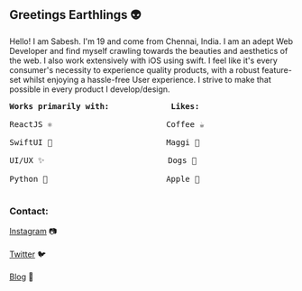 ## Greetings Earthlings 👽

Hello! I am Sabesh. I'm 19 and come from Chennai, India. I am an adept Web Developer and find myself crawling towards the beauties and aesthetics of the web. I also work extensively with iOS using swift. I feel like it's every consumer's necessity to experience quality products, with a robust feature-set whilst enjoying a hassle-free User experience. I strive to make that possible in every product I develop/design.

<pre>
<b>Works primarily with:             Likes:</b>

ReactJS ⚛️                        Coffee ☕️  <br/>
SwiftUI 🦅                        Maggi 🍜  <br/>
UI/UX ✨                          Dogs 🐶  <br/>
Python 🐍                         Apple   <br/>
</pre>

### Contact:

[Instagram](https://www.instagram.com/sabeshbharathi/) 📷 <br/><br/>
[Twitter](https://twitter.com/sabeshbharathi) 🐦 <br/><br/>
[Blog](https://sabeshbharathi.codes/home) 📝 <br/><br/>
